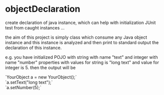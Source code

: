 # objectDeclaration
create declaration of java instance, which can help with initialization JUnit test from caught instances ...


the aim of this project is simply class which consume any Java object instance and this instance is analyzed and then print to standard output the declaration of this instance.

e.g. you have initialized POJO with string with name "text" and integer with name "number" properties with values for string is "long text" and value for integer is 5. then the output will be

<p>`YourObject a = new YourObject();`<br />
`a.setText("long text");`<br />
`a.setNumber(5);`<p>


